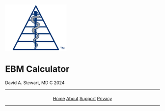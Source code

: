 <img src="/assets/images/EBM Calculator Logo Any 3x.png" alt="EBM Calculator Logo" width="200">

# EBM Calculator
David A. Stewart, MD C 2024

---

<link rel="stylesheet" href="/assets/css/style.css">

<div class="navbar" style="text-align: center; margin-top: 20px;">
  <a href="/">Home</a>
  <a href="/about">About</a>
  <a href="/support">Support</a>
  <a href="/privacy-policy">Privacy</a>
</div>

---
